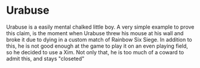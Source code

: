 <h1>Urabuse</h1>
<p>Urabuse is a easily mental chalked little boy. A very simple example to prove this claim, is the moment when Urabuse threw his mouse at his wall and broke it due to dying in a custom match of Rainbow Six Siege. In addition to this, he is not good enough at the game to play it on an even playing field, so he decided to use a Xim. Not only that, he is too much of a coward to admit this, and stays "closeted"</p>
